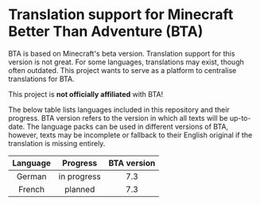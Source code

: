 # Translation support for Minecraft Better Than Adventure (BTA)

BTA is based on Minecraft's beta version. Translation support for this version is not great. For some languages, translations may exist, though often outdated. This project wants to serve as a platform to centralise translations for BTA.

This project is **not officially affiliated** with BTA!

The below table lists languages included in this repository and their progress. BTA version refers to the version in which all texts will be up-to-date. The language packs can be used in different versions of BTA, however, texts may be incomplete or fallback to their English original if the translation is missing entirely.

| Language | Progress | BTA version |
| :-: | :-: | :-: |
| German | in progress | 7.3 |
| French | planned | 7.3 |

